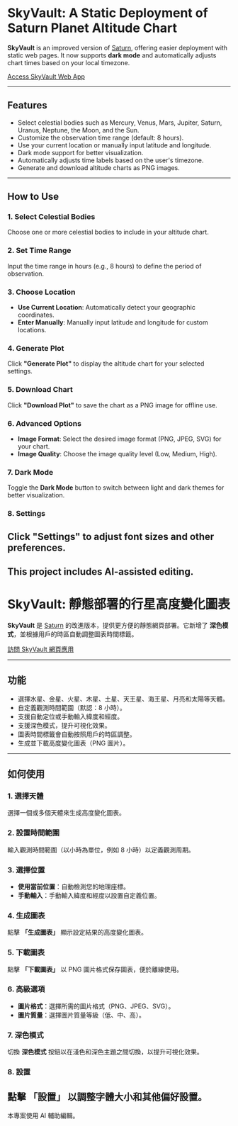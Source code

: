 # SkyVault: A Static Deployment of Saturn Planet Altitude Chart  

**SkyVault** is an improved version of [Saturn](https://github.com/HeronSky/Saturn), offering easier deployment with static web pages. It now supports **dark mode** and automatically adjusts chart times based on your local timezone.  

[Access SkyVault Web App](https://starview.space)  

---

## Features  
- Select celestial bodies such as Mercury, Venus, Mars, Jupiter, Saturn, Uranus, Neptune, the Moon, and the Sun.  
- Customize the observation time range (default: 8 hours).  
- Use your current location or manually input latitude and longitude.  
- Dark mode support for better visualization.  
- Automatically adjusts time labels based on the user's timezone.  
- Generate and download altitude charts as PNG images.  

---

## How to Use  

### 1. Select Celestial Bodies  
Choose one or more celestial bodies to include in your altitude chart.  

### 2. Set Time Range  
Input the time range in hours (e.g., 8 hours) to define the period of observation.  

### 3. Choose Location  
- **Use Current Location**: Automatically detect your geographic coordinates.  
- **Enter Manually**: Manually input latitude and longitude for custom locations.  

### 4. Generate Plot  
Click **"Generate Plot"** to display the altitude chart for your selected settings.  

### 5. Download Chart  
Click **"Download Plot"** to save the chart as a PNG image for offline use.  

### 6. Advanced Options
- **Image Format**: Select the desired image format (PNG, JPEG, SVG) for your chart.
- **Image Quality**: Choose the image quality level (Low, Medium, High).

### 7. Dark Mode
Toggle the **Dark Mode** button to switch between light and dark themes for better visualization.

### 8. Settings
Click **"Settings"** to adjust font sizes and other preferences.
---
This project includes AI-assisted editing.
---

# SkyVault: 靜態部署的行星高度變化圖表  

**SkyVault** 是 [Saturn](https://github.com/HeronSky/Saturn) 的改進版本，提供更方便的靜態網頁部署。它新增了 **深色模式**，並根據用戶的時區自動調整圖表時間標籤。  

[訪問 SkyVault 網頁應用](https://starview.space)  

---

## 功能  
- 選擇水星、金星、火星、木星、土星、天王星、海王星、月亮和太陽等天體。  
- 自定義觀測時間範圍（默認：8 小時）。  
- 支援自動定位或手動輸入緯度和經度。  
- 支援深色模式，提升可視化效果。  
- 圖表時間標籤會自動按照用戶的時區調整。  
- 生成並下載高度變化圖表（PNG 圖片）。  

---

## 如何使用  

### 1. 選擇天體  
選擇一個或多個天體來生成高度變化圖表。  

### 2. 設置時間範圍  
輸入觀測時間範圍（以小時為單位，例如 8 小時）以定義觀測周期。  

### 3. 選擇位置  
- **使用當前位置**：自動檢測您的地理座標。  
- **手動輸入**：手動輸入緯度和經度以設置自定義位置。  

### 4. 生成圖表  
點擊 **「生成圖表」** 顯示設定結果的高度變化圖表。  

### 5. 下載圖表  
點擊 **「下載圖表」** 以 PNG 圖片格式保存圖表，便於離線使用。

### 6. 高級選項
- **圖片格式**：選擇所需的圖片格式（PNG、JPEG、SVG）。
- **圖片質量**：選擇圖片質量等級（低、中、高）。

### 7. 深色模式
切換 **深色模式** 按鈕以在淺色和深色主題之間切換，以提升可視化效果。

### 8. 設置
點擊 **「設置」** 以調整字體大小和其他偏好設置。
---
本專案使用 AI 輔助編輯。